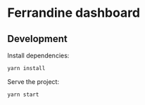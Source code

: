 # Ferrandine dashboard

## Development

Install dependencies:
```sh
yarn install
```

Serve the project:
```sh
yarn start
```
